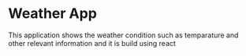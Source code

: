 # Weather App


  This application shows the weather condition such as temparature and other relevant information  and it is build using react
